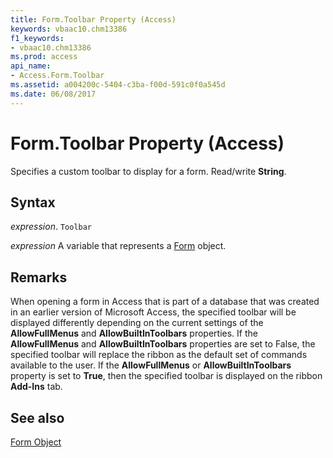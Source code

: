 ```yaml
---
title: Form.Toolbar Property (Access)
keywords: vbaac10.chm13386
f1_keywords:
- vbaac10.chm13386
ms.prod: access
api_name:
- Access.Form.Toolbar
ms.assetid: a004200c-5404-c3ba-f00d-591c0f0a545d
ms.date: 06/08/2017
---
```



# Form.Toolbar Property (Access)

Specifies a custom toolbar to display for a form. Read/write  **String**.


## Syntax

 _expression_. `Toolbar`

 _expression_ A variable that represents a [Form](Access.Form.md) object.


## Remarks

When opening a form in Access that is part of a database that was created in an earlier version of Microsoft Access, the specified toolbar will be displayed differently depending on the current settings of the  **AllowFullMenus** and **AllowBuiltInToolbars** properties. If the **AllowFullMenus** and **AllowBuiltInToolbars** properties are set to False, the specified toolbar will replace the ribbon as the default set of commands available to the user. If the **AllowFullMenus** or **AllowBuiltInToolbars** property is set to **True**, then the specified toolbar is displayed on the ribbon **Add-Ins** tab.


## See also


[Form Object](Access.Form.md)

